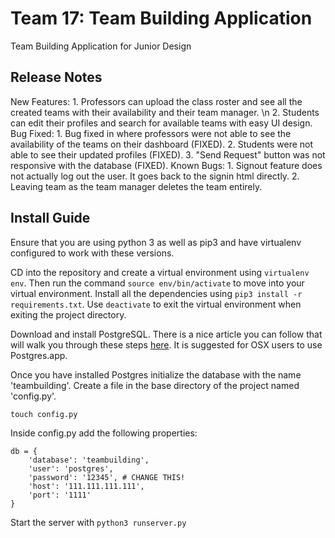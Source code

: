 # Team 17: Team Building Application
Team Building Application for Junior Design

## Release Notes
New Features:
    1. Professors can upload the class roster and see all the created teams with their availability and their team manager. \n
    2. Students can edit their profiles and search for available teams with easy UI design.
Bug Fixed:
    1. Bug fixed in where professors were not able to see the availability of the teams on their dashboard (FIXED).
    2. Students were not able to see their updated profiles (FIXED).
    3. "Send Request" button was not responsive with the database (FIXED).
Known Bugs:
    1. Signout feature does not actually log out the user. It goes back to the signin html directly.
    2. Leaving team as the team manager deletes the team entirely. 
    
## Install Guide
Ensure that you are using python 3 as well as pip3 and have virtualenv configured
to work with these versions.

CD into the repository and create a virtual environment using `virtualenv env`.
Then run the command `source env/bin/activate` to move into your virtual environment.
Install all the dependencies using `pip3 install -r requirements.txt`.
Use `deactivate` to exit the virtual environment when exiting the project directory.

Download and install PostgreSQL. There is a nice article you can follow that will walk you through
these steps [here](http://killtheyak.com/use-postgresql-with-django-flask/). It is suggested for OSX
users to use Postgres.app.

Once you have installed Postgres initialize the database with the name 'teambuilding'.
Create a file in the base directory of the project named 'config.py'.

`touch config.py`

Inside config.py add the following properties:

```
db = {
    'database': 'teambuilding',
    'user': 'postgres',
    'password': '12345', # CHANGE THIS!
    'host': '111.111.111.111',
    'port': '1111'
}
```

Start the server with `python3 runserver.py`
